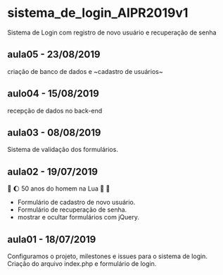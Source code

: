 # sistema_de_login_AIPR2019v1
Sistema de Login com registro de novo usuário e recuperação de senha

## aula05 - 23/08/2019
criação de banco de dados e ~cadastro de usuários~

## aulo04 - 15/08/2019
recepção de dados no back-end

## aula03 - 08/08/2019

Sistema de validação dos formulários.

## aula02 - 19/07/2019 
:rocket: :moon: 50 anos do homem na Lua 🌝 🌚

* Formulário de cadastro de novo usuário.
* Formulário de recuperação de senha.
* mostrar e ocultar formulários com jQuery.



## aula01 - 18/07/2019
Configuramos o projeto, milestones e issues para o sistema de login.
Criação do arquivo index.php e formulário de login.
